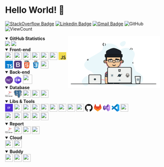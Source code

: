 # Hello World! 👋

[![StackOverflow Badge](https://img.shields.io/badge/zhamppx97-orange?logo=StackOverflow&logoColor=white&link=https://stackoverflow.com/users/8897723/zhamppx97)](https://stackoverflow.com/users/8897723/zhamppx97)
[![Linkedin Badge](https://img.shields.io/badge/Woraphon%20Kh-blue?logo=Linkedin&logoColor=white&link=https://www.linkedin.com/in/woraphon-kh/)](https://www.linkedin.com/in/woraphon-kh/)
[![Gmail Badge](https://img.shields.io/badge/zhamppx.wrp@gmail.com-c14438?logo=Gmail&logoColor=white&link=mailto:zhamppx.wrp@gmail.com)](mailto:zhamppx.wrp@gmail.com)
<img src="https://img.shields.io/github/followers/zhamppx97.svg?label=GitHub&style=social" alt="GitHub"></a>![ViewCount](https://views.whatilearened.today/views/github/zhamppx97/zhamppx97.svg)

<img src="https://github.com/zhamppx97/zhamppx97/blob/master/dev.gif" width="300" height="170" align="right" />

<details open>
  <summary><b>GitHub Statistics</b></summary>
  <div>
    <img height="135px" src="https://github-readme-stats.vercel.app/api?username=zhamppx97&theme=swift&show_icons=true" />
    <img height="135px" src="https://github-readme-stats.vercel.app/api/top-langs/?username=zhamppx97&theme=swift&show_icons=true&layout=compact" />
  </div>
</details>

<details open>
  <summary><b>Front-end</b></summary>
  <div>
    <code><img src="https://avatars.githubusercontent.com/u/139426?s=200&v=4" width="25" height="25"></code> 
    <code><img src="https://primevue.org/favicon.ico" width="25" height="25"></code> 
    <code><img src="https://avatars.githubusercontent.com/u/65625612?s=200&v=4" width="25" height="25"></code> 
    <code><img src="https://primefaces.org/cdn/primereact/images/favicon.ico" width="25" height="25"></code> 
    <code><img src="https://nextjs.org/favicon.ico" width="25" height="25"></code> 
    <code><img src="https://avatars.githubusercontent.com/u/3494069?s=200&v=4" width="25" height="25"></code> 
    <code><img src="https://raw.githubusercontent.com/github/explore/80688e429a7d4ef2fca1e82350fe8e3517d3494d/topics/javascript/javascript.png" width="25" height="25"></code> 
    <code><img src="https://raw.githubusercontent.com/github/explore/80688e429a7d4ef2fca1e82350fe8e3517d3494d/topics/typescript/typescript.png" width="25" height="25"></code> 
    <code><img src="https://raw.githubusercontent.com/github/explore/80688e429a7d4ef2fca1e82350fe8e3517d3494d/topics/bootstrap/bootstrap.png" width="25" height="25"></code> 
    <code><img src="https://raw.githubusercontent.com/github/explore/80688e429a7d4ef2fca1e82350fe8e3517d3494d/topics/html/html.png" width="25" height="25"></code> 
    <code><img src="https://raw.githubusercontent.com/github/explore/80688e429a7d4ef2fca1e82350fe8e3517d3494d/topics/css/css.png" width="25" height="25"></code> 
    <code><img src="https://avatars.githubusercontent.com/u/317889?s=200&v=4" width="25" height="25"></code> 
  </div>
</details>

<details open>
  <summary><b>Back-end</b></summary>
  <div>
    <code><img src="https://raw.githubusercontent.com/github/explore/a92591a79a4ce31660058d7ccc66c79266931f61/topics/dotnet/dotnet.png" width="25" height="25"></code> 
    <code><img src="https://raw.githubusercontent.com/github/explore/31ea1181d4a76262931a39ca68e0203774a69b60/topics/csharp/csharp.png" width="25" height="25"></code> 
    <code><img src="https://avatars.githubusercontent.com/u/28507035?s=200&v=4" width="30" height="30"></code> 
  </div>
</details>

<details open>
  <summary><b>Database</b></summary>
  <div>
    <code><img src="https://raw.githubusercontent.com/github/explore/96943574ba0c0340ba6ea1e6f768e9abe43e34e1/topics/sql-server/sql-server.png" width="25" height="25"></code> 
    <code><img src="https://raw.githubusercontent.com/github/explore/80688e429a7d4ef2fca1e82350fe8e3517d3494d/topics/postgresql/postgresql.png" width="25" height="25"></code> 
    <code><img src="https://avatars.githubusercontent.com/u/4430336?s=200&v=4" width="25" height="25"></code> 
    <code><img src="https://avatars.githubusercontent.com/u/2452804?s=200&v=4" width="25" height="25"></code> 
    <code><img src="https://avatars.githubusercontent.com/u/45120?s=200&v=4" width="25" height="25"></code> 
  </div>
</details>

<details open>
  <summary><b>Libs & Tools</b></summary>
  <div>
    <code><img src="https://raw.githubusercontent.com/dotnet/efcore/main/logo/ef-logo.png" width="25" height="25"></code> 
    <code><img src="https://avatars.githubusercontent.com/u/83077457?s=200&v=4" width="25" height="25"></code> 
    <code><img src="https://avatars.githubusercontent.com/u/20165699?s=200&v=4" width="25" height="25"></code> 
    <code><img src="https://avatars.githubusercontent.com/u/7658037?s=200&v=4" width="25" height="25"></code> 
    <code><img src="https://jwt.io/img/pic_logo.svg" width="25" height="25"></code> 
    <code><img src="https://avatars.githubusercontent.com/u/2331628?s=200&v=4" width="25" height="25"></code> 
    <code><img src="https://avatars.githubusercontent.com/u/5691010?s=200&v=4" width="25" height="25"></code> 
    <code><img src="https://avatars.githubusercontent.com/u/9682013?s=200&v=4" width="25" height="25"></code> 
    <code><img src="https://avatars.githubusercontent.com/u/18133?s=200&v=4" width="25" height="25"></code> 
    <code><img src="https://raw.githubusercontent.com/github/explore/78df643247d429f6cc873026c0622819ad797942/topics/github/github.png" width="25" height="25"></code> 
    <code><img src="https://raw.githubusercontent.com/github/explore/3f5c1e7d83bce81b0872ac88d46532515bdc88ef/topics/gitlab/gitlab.png" width="25" height="25"></code> 
    <code><img src="https://raw.githubusercontent.com/github/explore/86c1bd6b4584404882313005cbd1c213cacb16d8/topics/visual-studio/visual-studio.png" width="25" height="25"></code> 
    <code><img src="https://raw.githubusercontent.com/github/explore/bbd48b997e8d0bef63f676eca4da5e1f76487b56/topics/visual-studio-code/visual-studio-code.png" width="25" height="25"></code> 
    <code><img src="https://avatars.githubusercontent.com/u/10251060?s=200&v=4" width="25" height="25"></code> 
    <br> 
    <code><img src="https://avatars.githubusercontent.com/u/96669?s=200&v=4" width="25" height="25"></code> 
    <code><img src="https://avatars.githubusercontent.com/u/5429470?s=200&v=4" width="25" height="25"></code> 
    <code><img src="https://avatars.githubusercontent.com/u/25903473?s=200&v=4" width="25" height="25"></code> 
    <code><img src="https://avatars.githubusercontent.com/u/7195757?s=200&v=4" width="25" height="25"></code> 
    <code><img src="https://k6.io/icons/icon-48x48.png?v=b39a6f3e0dc925c8ec4f77e0a65490e9" width="25" height="25"></code> 
  </div>
</details>

<details open>
  <summary><b>Report</b></summary>
  <div>
    <code><img src="https://raw.githubusercontent.com/github/explore/96943574ba0c0340ba6ea1e6f768e9abe43e34e1/topics/sql-server/sql-server.png" width="25" height="25"></code> 
    <code><img src="https://avatars.githubusercontent.com/u/5826089?s=200&v=4" width="25" height="25"></code> 
    <code><img src="https://datalust.co/img/seq-logo-dark.svg" width="25" height="25"></code> 
    <code><img src="https://www.gstatic.com/analytics-lego/svg/ic_looker_studio.svg" width="25" height="25"></code> 
  </div>
</details>

<details open>
  <summary><b>Cloud</b></summary>
  <div>
    <code><img src="https://avatars.githubusercontent.com/u/6844498?s=200&v=4" width="25" height="25"></code> 
    <code><img src="https://avatars.githubusercontent.com/u/2810941?s=200&v=4" width="25" height="25"></code> 
  </div>
</details>

<details open>
  <summary><b>Buddy</b></summary>
  <div>
    <code><img src="https://avatars.githubusercontent.com/u/14957082?s=200&v=4" width="25" height="25"></code> 
    <code><img src="https://claude.ai/images/claude_app_icon.png" width="25" height="25"></code> 
    <code><img src="https://www.gstatic.com/lamda/images/gemini_sparkle_v002_d4735304ff6292a690345.svg" width="25" height="25"></code> 
  </div>
</details>


<!--<a href="https://www.buymeacoffee.com/zhamppx97" target="_blank"><img src="https://www.buymeacoffee.com/assets/img/custom_images/yellow_img.png" alt="Buy Me A Coffee" style="height: 41px !important;width: 174px !important;box-shadow: 0px 3px 2px 0px rgba(190, 190, 190, 0.5) !important;-webkit-box-shadow: 0px 3px 2px 0px rgba(190, 190, 190, 0.5) !important;" ></a>-->
